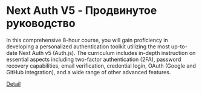 # Next Auth V5 - Продвинутое руководство

In this comprehensive 8-hour course, you will gain proficiency in developing a personalized authentication toolkit utilizing the most up-to-date Next Auth v5 (Auth.js). The curriculum includes in-depth instruction on essential aspects including two-factor authentication (2FA), password recovery capabilities, email verification, credential login, OAuth (Google and GitHub integration), and a wide range of other advanced features. 

[Detail](https://eduitfree.com/YlC6)